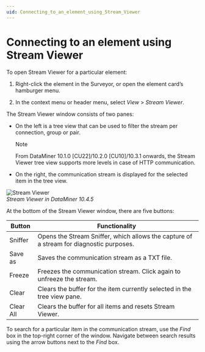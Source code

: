 ```yaml
---
uid: Connecting_to_an_element_using_Stream_Viewer
---
```


# Connecting to an element using Stream Viewer

To open Stream Viewer for a particular element:

1. Right-click the element in the Surveyor, or open the element card’s hamburger menu.

1. In the context menu or header menu, select *View* > *Stream Viewer*.

The Stream Viewer window consists of two panes:

- On the left is a tree view that can be used to filter the stream per connection, group or pair.

  > [!NOTE]
  > From DataMiner 10.1.0 [CU22]/10.2.0 [CU10]/10.3.1 onwards, the Stream Viewer tree view supports more levels in case of HTTP communication.

- On the right, the communication stream is displayed for the selected item in the tree view.

![Stream Viewer](~/dataminer/images/StreamViewer.png)<br>*Stream Viewer in DataMiner 10.4.5*

At the bottom of the Stream Viewer window, there are five buttons:

| Button    | Functionality                                                                           |
|-----------|-----------------------------------------------------------------------------------------|
| Sniffer   | Opens the Stream Sniffer, which allows the capture of a stream for diagnostic purposes. |
| Save as   | Saves the communication stream as a TXT file.                                           |
| Freeze    | Freezes the communication stream. Click again to unfreeze the stream.                   |
| Clear     | Clears the buffer for the item currently selected in the tree view pane.                |
| Clear All | Clears the buffer for all items and resets Stream Viewer.                               |

To search for a particular item in the communication stream, use the *Find* box in the top-right corner of the window. Navigate between search results using the arrow buttons next to the *Find* box.
